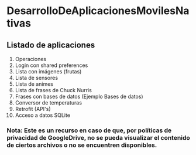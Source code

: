 # DesarrolloDeAplicacionesMovilesNativas
## Listado de aplicaciones
1.	Operaciones
2.	Login con shared preferences
3.	Lista con imágenes (frutas)
4.	Lista de sensores
5.	Lista de animes
6.	Lista de frases de Chuck Nurris
7.	Frases con bases de datos (Ejemplo Bases de datos)
8.	Conversor de temperaturas
9.	Retrofit (API's)
10.	Acceso a datos SQLite

### Nota: Este es un recurso en caso de que, por políticas de privacidad de GoogleDrive, no se pueda visualizar el contenido de ciertos archivos o no se encuentren disponibles.
